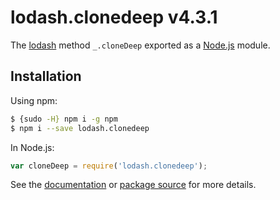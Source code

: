 # lodash.clonedeep v4.3.1

The [lodash](https://lodash.com/) method `_.cloneDeep` exported as a [Node.js](https://nodejs.org/) module.

## Installation

Using npm:
```bash
$ {sudo -H} npm i -g npm
$ npm i --save lodash.clonedeep
```

In Node.js:
```js
var cloneDeep = require('lodash.clonedeep');
```

See the [documentation](https://lodash.com/docs#cloneDeep) or [package source](https://github.com/lodash/lodash/blob/4.3.1-npm-packages/lodash.clonedeep) for more details.
